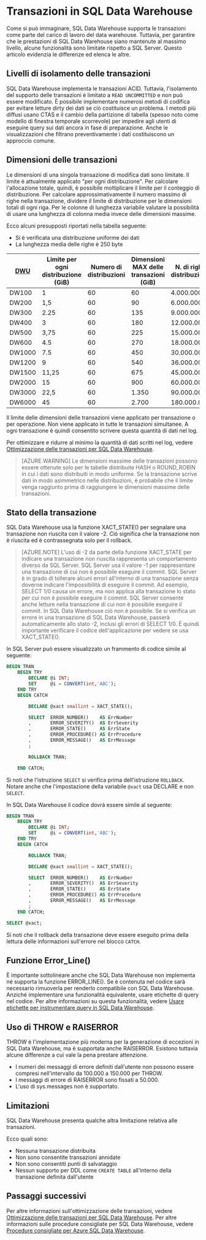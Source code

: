 <properties
   pageTitle="Transazioni in SQL Data Warehouse | Microsoft Azure"
   description="Suggerimenti per l'implementazione di transazioni in Azure SQL Data Warehouse per lo sviluppo di soluzioni."
   services="sql-data-warehouse"
   documentationCenter="NA"
   authors="jrowlandjones"
   manager="barbkess"
   editor=""/>

<tags
   ms.service="sql-data-warehouse"
   ms.devlang="NA"
   ms.topic="article"
   ms.tgt_pltfrm="NA"
   ms.workload="data-services"
   ms.date="07/11/2016"
   ms.author="jrj;barbkess;sonyama"/>

# Transazioni in SQL Data Warehouse

Come si può immaginare, SQL Data Warehouse supporta le transazioni come parte del carico di lavoro del data warehouse. Tuttavia, per garantire che le prestazioni di SQL Data Warehouse siano mantenute al massimo livello, alcune funzionalità sono limitate rispetto a SQL Server. Questo articolo evidenzia le differenze ed elenca le altre.

## Livelli di isolamento delle transazioni
SQL Data Warehouse implementa le transazioni ACID. Tuttavia, l'isolamento del supporto delle transazioni è limitato a `READ UNCOMMITTED` e non può essere modificato. È possibile implementare numerosi metodi di codifica per evitare letture dirty dei dati se ciò costituisce un problema. I metodi più diffusi usano CTAS e il cambio della partizione di tabella (spesso noto come modello di finestra temporale scorrevole) per impedire agli utenti di eseguire query sui dati ancora in fase di preparazione. Anche le visualizzazioni che filtrano preventivamente i dati costituiscono un approccio comune.

## Dimensioni delle transazioni
Le dimensioni di una singola transazione di modifica dati sono limitate. Il limite è attualmente applicato "per ogni distribuzione". Per calcolare l'allocazione totale, quindi, è possibile moltiplicare il limite per il conteggio di distribuzione. Per calcolare approssimativamente il numero massimo di righe nella transazione, dividere il limite di distribuzione per le dimensioni totali di ogni riga. Per le colonne di lunghezza variabile valutare la possibilità di usare una lunghezza di colonna media invece delle dimensioni massime.

Ecco alcuni presupposti riportati nella tabella seguente:

* Si è verificata una distribuzione uniforme dei dati
* La lunghezza media delle righe è 250 byte

| [DWU][] | Limite per ogni distribuzione (GiB) | Numero di distribuzioni | Dimensioni MAX delle transazioni (GiB) | N. di righe distribuzione | Righe max per transazione |
| ------ | -------------------------- | ----------------------- | -------------------------- | ----------------------- | ------------------------ |
| DW100 | 1 | 60 | 60 | 4\.000.000 | 240\.000.000 |
| DW200 | 1,5 | 60 | 90 | 6\.000.000 | 360\.000.000 |
| DW300 | 2\.25 | 60 | 135 | 9\.000.000 | 540\.000.000 |
| DW400 | 3 | 60 | 180 | 12\.000.000 | 720\.000.000 |
| DW500 | 3,75 | 60 | 225 | 15\.000.000 | 900\.000.000 |
| DW600 | 4\.5 | 60 | 270 | 18\.000.000 | 1\.080.000.000 |
| DW1000 | 7\.5 | 60 | 450 | 30\.000.000 | 1\.800.000.000 |
| DW1200 | 9 | 60 | 540 | 36\.000.000 | 2\.160.000.000 |
| DW1500 | 11,25 | 60 | 675 | 45\.000.000 | 2\.700.000.000 |
| DW2000 | 15 | 60 | 900 | 60\.000.000 | 3\.600.000.000 |
| DW3000 | 22,5 | 60 | 1\.350 | 90\.000.000 | 5\.400.000.000 |
| DW6000 | 45 | 60 | 2\.700 | 180\.000.000 | 10\.800.000.000 |

Il limite delle dimensioni delle transazioni viene applicato per transazione o per operazione. Non viene applicato in tutte le transazioni simultanee. A ogni transazione è quindi consentito scrivere questa quantità di dati nel log.

Per ottimizzare e ridurre al minimo la quantità di dati scritti nel log, vedere [Ottimizzazione delle transazioni per SQL Data Warehouse][].

> [AZURE.WARNING] Le dimensioni massime delle transazioni possono essere ottenute solo per le tabelle distribuite HASH o ROUND\_ROBIN in cui i dati sono distribuiti in modo uniforme. Se la transazione scrive dati in modo asimmetrico nelle distribuzioni, è probabile che il limite venga raggiunto prima di raggiungere le dimensioni massime delle transazioni.
<!--REPLICATED_TABLE-->

## Stato della transazione
SQL Data Warehouse usa la funzione XACT\_STATE() per segnalare una transazione non riuscita con il valore -2. Ciò significa che la transazione non è riuscita ed è contrassegnata solo per il rollback.

> [AZURE.NOTE] L'uso di -2 da parte della funzione XACT\_STATE per indicare una transazione non riuscita rappresenta un comportamento diverso da SQL Server. SQL Server usa il valore -1 per rappresentare una transazione di cui non è possibile eseguire il commit. SQL Server è in grado di tollerare alcuni errori all'interno di una transazione senza doverne indicare l'impossibilità di eseguire il commit. Ad esempio, SELECT 1/0 causa un errore, ma non applica alla transazione lo stato per cui non è possibile eseguire il commit. SQL Server consente anche letture nella transazione di cui non è possibile eseguire il commit. In SQL Data Warehouse ciò non è possibile. Se si verifica un errore in una transazione di SQL Data Warehouse, passerà automaticamente allo stato -2, inclusi gli errori di SELECT 1/0. È quindi importante verificare il codice dell'applicazione per vedere se usa XACT\_STATE().

In SQL Server può essere visualizzato un frammento di codice simile al seguente:

```sql
BEGIN TRAN
    BEGIN TRY
        DECLARE @i INT;
        SET     @i = CONVERT(int,'ABC');
    END TRY
    BEGIN CATCH

        DECLARE @xact smallint = XACT_STATE();

        SELECT  ERROR_NUMBER()    AS ErrNumber
        ,       ERROR_SEVERITY()  AS ErrSeverity
        ,       ERROR_STATE()     AS ErrState
        ,       ERROR_PROCEDURE() AS ErrProcedure
        ,       ERROR_MESSAGE()   AS ErrMessage
        ;

        ROLLBACK TRAN;

    END CATCH;
```

Si noti che l'istruzione `SELECT` si verifica prima dell'istruzione `ROLLBACK`. Notare anche che l'impostazione della variabile `@xact` usa DECLARE e non `SELECT`.

In SQL Data Warehouse il codice dovrà essere simile al seguente:

```sql
BEGIN TRAN
    BEGIN TRY
        DECLARE @i INT;
        SET     @i = CONVERT(int,'ABC');
    END TRY
    BEGIN CATCH

        ROLLBACK TRAN;

        DECLARE @xact smallint = XACT_STATE();

        SELECT  ERROR_NUMBER()    AS ErrNumber
        ,       ERROR_SEVERITY()  AS ErrSeverity
        ,       ERROR_STATE()     AS ErrState
        ,       ERROR_PROCEDURE() AS ErrProcedure
        ,       ERROR_MESSAGE()   AS ErrMessage
        ;
    END CATCH;

SELECT @xact;
```

Si noti che il rollback della transazione deve essere eseguito prima della lettura delle informazioni sull'errore nel blocco `CATCH`.

## Funzione Error\_Line()
È importante sottolineare anche che SQL Data Warehouse non implementa né supporta la funzione ERROR\_LINE(). Se è contenuta nel codice sarà necessario rimuoverla per renderlo compatibile con SQL Data Warehouse. Anziché implementare una funzionalità equivalente, usare etichette di query nel codice. Per altre informazioni su questa funzionalità, vedere [Usare etichette per instrumentare query in SQL Data Warehouse][].

## Uso di THROW e RAISERROR
THROW è l'implementazione più moderna per la generazione di eccezioni in SQL Data Warehouse, ma è supportata anche RAISERROR. Esistono tuttavia alcune differenze a cui vale la pena prestare attenzione.

- I numeri dei messaggi di errore definiti dall'utente non possono essere compresi nell'intervallo da 100.000 a 150.000 per THROW.
- I messaggi di errore di RAISERROR sono fissati a 50.000.
- L'uso di sys.messages non è supportato.

## Limitazioni
SQL Data Warehouse presenta qualche altra limitazione relativa alle transazioni.

Ecco quali sono:

- Nessuna transazione distribuita
- Non sono consentite transazioni annidate
- Non sono consentiti punti di salvataggio
- Nessun supporto per DDL come `CREATE TABLE` all'interno della transazione definita dall'utente

## Passaggi successivi
Per altre informazioni sull'ottimizzazione delle transazioni, vedere [Ottimizzazione delle transazioni per SQL Data Warehouse][]. Per altre informazioni sulle procedure consigliate per SQL Data Warehouse, vedere [Procedure consigliate per Azure SQL Data Warehouse][].

<!--Image references-->

<!--Article references-->
[DWU]: ./sql-data-warehouse-overview-what-is.md#data-warehouse-units
[development overview]: ./sql-data-warehouse-overview-develop.md
[Ottimizzazione delle transazioni per SQL Data Warehouse]: ./sql-data-warehouse-develop-best-practices-transactions.md
[Procedure consigliate per Azure SQL Data Warehouse]: ./sql-data-warehouse-best-practices.md
[Usare etichette per instrumentare query in SQL Data Warehouse]: ./sql-data-warehouse-develop-label.md

<!--MSDN references-->

<!--Other Web references-->

<!---HONumber=AcomDC_0713_2016-->